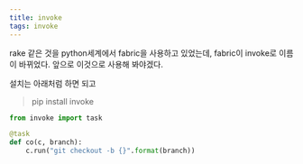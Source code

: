 ```yaml
---
title: invoke
tags: invoke
---
```


rake 같은 것을 python세계에서 fabric을 사용하고 있었는데, fabric이 invoke로 이름이 바뀌었다. 앞으로 이것으로 사용해 봐야겠다.

설치는 아래처럼 하면 되고

> pip install invoke

```python
from invoke import task

@task
def co(c, branch):
    c.run("git checkout -b {}".format(branch))
```